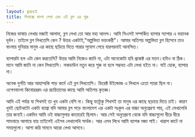 ```yaml
---
layout: post
title: লিনাক্সে বাংলা লেখা এবং এই ব্লগ এর শুরু
---
```


নিজের ভাষায় লেখার মজাই আলাদা, ব্লগ লেখা তো আর মহা আনন্দ। আমি সিএসই সম্পর্কিত ব্যাপার স্যাপার এ ভয়ানক দূর্বল। তাইলে ব্লগ লিখতেসি কেন ? উত্তর একটাই,"অল্পবিদ্যা ভয়ংকরী"। আমার অতিশয় অল্পবিদ্যা ব্লগ হিসেবে তাও বাংলায় দুনিয়ার মানুষ এর কাছে ছড়িয়ে দিতে পারার সুযোগ পেয়ে যারপরনাই আনন্দিত। 

ব্যাপারটা হল এটা কেন করতেসি? উত্তর আমি নিজেও জানি না, এটা অনেকোটা হবি প্রজেক্ট এর মতন।হবিও না ঠিক। মানে আমি জানি না কেন লিখতেসি। লকডাউন নতুন করে শুরু না হলে সম্ভবত এটা লেখা হইত না। যাই হোক, ব্যাপার না।

অনেক দুর্গতি আর আহাম্মকি পাড় কর্মে এই ব্লগ লিখতেসি। ডিরেক্ট উইন্ডোজ এ লিখলে এতো প্যারা ছিল না। ওপেনবাংলা কিবোরররদ এর রচয়িতাদের কাছে আমি অতিশয় কৃতজ্ঞ। 

আমি এই পর্যন্ত যা শিখসই তা খুব একটা বেশি না। কিন্তু যতটুকু শিখসই তা মানুষ এর কাছে ছড়ায়ে দিতে চাই। কারণ খুবই ছোটখাটো একটা ব্যাপ্রা যদি আমার ব্লগ পড়ে বাংলাদেশ এর একটা সঃকুল এর বাচ্চা অনুপ্রেরণা পায়, এই লেখালেখি তার জন্যই।একদিন আমি ওই বাচ্চাগুলার কাতারেই ছিলাম। আর সেই অনুপ্রেরণা থেকে যদি বাচ্চাগুলো ধীরে ধীরে সামনায়ে আগায়ে যায় তাইলেই এইসব লেখালেখি সার্থক।
আর এসব লিখে আমি ব্যাপক মজা পাই। খারাপ কাটে না সময়গুলো।
আশা করি সামনে আরো লেখা আসবে।